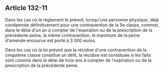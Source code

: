 Article 132-11
----
Dans les cas où le règlement le prévoit, lorsqu'une personne physique, déjà
condamnée définitivement pour une contravention de la 5e classe, commet, dans le
délai d'un an à compter de l'expiration ou de la prescription de la précédente
peine, la même contravention, le maximum de la peine d'amende encourue est porté
à 3 000 euros.

Dans les cas où la loi prévoit que la récidive d'une contravention de la
cinquième classe constitue un délit, la récidive est constituée si les faits
sont commis dans le délai de trois ans à compter de l'expiration ou de la
prescription de la précédente peine.
